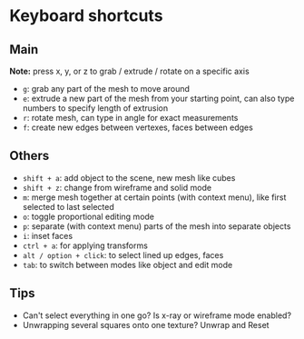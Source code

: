 # Keyboard shortcuts

## Main

**Note:** press x, y, or z to grab / extrude / rotate on a specific axis

- `g`: grab any part of the mesh to move around
- `e`: extrude a new part of the mesh from your starting point, can also type numbers to specify length of extrusion
- `r`: rotate mesh, can type in angle for exact measurements
- `f`: create new edges between vertexes, faces between edges 


## Others

- `shift + a`: add object to the scene, new mesh like cubes
- `shift + z`: change from wireframe and solid mode
- `m`: merge mesh together at certain points (with context menu), like first selected to last selected
- `o`: toggle proportional editing mode
- `p`: separate (with context menu) parts of the mesh into separate objects
- `i`: inset faces
- `ctrl + a`: for applying transforms
- `alt / option + click`: to select lined up edges, faces
- `tab`: to switch between modes like object and edit mode


## Tips

- Can't select everything in one go? Is x-ray or wireframe mode enabled?
- Unwrapping several squares onto one texture? Unwrap and Reset
